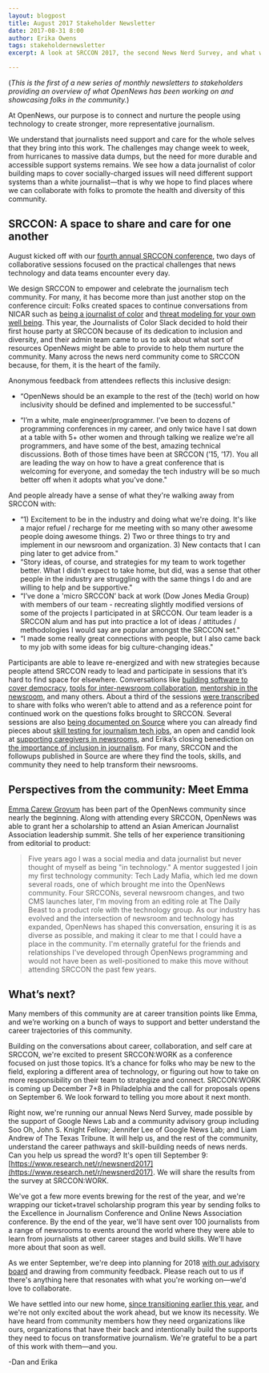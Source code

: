 ```yaml
---
layout: blogpost
title: August 2017 Stakeholder Newsletter
date: 2017-08-31 8:00
author: Erika Owens
tags: stakeholdernewsletter
excerpt: A look at SRCCON 2017, the second News Nerd Survey, and what we’ve got coming up for the rest of 2017.

---
```


(*This is the first of a new series of monthly newsletters to stakeholders providing an overview of what OpenNews has been working on and showcasing folks in the community.*)

At OpenNews, our purpose is to connect and nurture the people using technology to create stronger, more representative journalism.

We understand that journalists need support and care for the whole selves that they bring into this work. The challenges may change week to week, from hurricanes to massive data dumps, but the need for more durable and accessible support systems remains. We see how a data journalist of color building maps to cover socially-charged issues will need different support systems than a white journalist—that is why we hope to find places where we can collaborate with folks to promote the health and diversity of this community.

## SRCCON: A space to share and care for one another
August kicked off with our [fourth annual SRCCON conference](http://2017.srccon.org), two days of collaborative sessions focused on the practical challenges that news technology and data teams encounter every day. 

We design SRCCON to empower and celebrate the journalism tech community. For many, it has become more than just another stop on the conference circuit: Folks created spaces to continue conversations from NICAR such as [being a journalist of color](https://2017.srccon.org/schedule/#_session-people-of-color-newsrooms) and [threat modeling for your own well being](https://2017.srccon.org/schedule/#_session-threat-modeling-well-being). This year, the Journalists of Color Slack decided to hold their first house party at SRCCON because of its dedication to inclusion and diversity, and their admin team came to us to ask about what sort of resources OpenNews might be able to provide to help them nurture the community. Many across the news nerd community come to SRCCON because, for them, it is the heart of the family.

Anonymous feedback from attendees reflects this inclusive design:

- “OpenNews should be an example to the rest of the (tech) world on how inclusivity should be defined and implemented to be successful."

- “I’m a white, male engineer/programmer. I've been to dozens of programming conferences in my career, and only twice have I sat down at a table with 5+ other women and through talking we realize we're all programmers, and have some of the best, amazing technical discussions. Both of those times have been at SRCCON (’15, ’17). You all are leading the way on how to have a great conference that is welcoming for everyone, and someday the tech industry will be so much better off when it adopts what you've done."

And people already have a sense of what they're walking away from SRCCON with:

- “1) Excitement to be in the industry and doing what we're doing. It's like a major refuel / recharge for me meeting with so many other awesome people doing awesome things. 2) Two or three things to try and implement in our newsroom and organization. 3) New contacts that I can ping later to get advice from."
- “Story ideas, of course, and strategies for my team to work together better. What I didn't expect to take home, but did, was a sense that other people in the industry are struggling with the same things I do and are willing to help and be supportive."
- “I’ve done a 'micro SRCCON’ back at work (Dow Jones Media Group) with members of our team - recreating slightly modified versions of some of the projects I participated in at SRCCON. Our team leader is a SRCCON alum and has put into practice a lot of ideas / attitudes / methodologies I would say are popular amongst the SRCCON set."
- “I made some really great connections with people, but I also came back to my job with some ideas for big culture-changing ideas."

Participants are able to leave re-energized and with new strategies because people attend SRCCON ready to lead and participate in sessions that it’s hard to find space for elsewhere. Conversations like [building software to cover democracy](https://2017.srccon.org/schedule/#_session-practical-software-democracy), [tools for inter-newsroom collaboration](https://2017.srccon.org/schedule/#_session-newsroom-collaboration), [mentorship in the newsroom](https://2017.srccon.org/schedule/#_session-mentorship-at-scale), and many others. About a third of the sessions [were transcribed](https://srccon.org/transcription/) to share with folks who weren’t able to attend and as a reference point for continued work on the questions folks brought to SRCCON. Several sessions are also [being documented on Source](https://source.opennews.org/articles/tags/srccon-2017/) where you can already find pieces about [skill testing for journalism tech jobs](https://source.opennews.org/articles/journalism-needs-better-skills-testing/), an open and candid look at [supporting caregivers in newsrooms](https://source.opennews.org/articles/caregiving-and-journalism/), and Erika’s closing benediction on [the importance of inclusion in journalism](https://source.opennews.org/articles/acknowledging-our-full-selves/). For many, SRCCON and the followups published in Source are where they find the tools, skills, and community they need to help transform their newsrooms.

## Perspectives from the community: Meet Emma

[Emma Carew Grovum](https://twitter.com/emmacarew) has been part of the OpenNews community since nearly the beginning. Along with attending every SRCCON, OpenNews was able to grant her a scholarship to attend an Asian American Journalist Association leadership summit. She tells of her experience transitioning from editorial to product:

> Five years ago I was a social media and data journalist but never thought of myself as being "in technology." A mentor suggested I join my first technology community: Tech Lady Mafia, which led me down several roads, one of which brought me into the OpenNews community. Four SRCCONs, several newsroom changes, and two CMS launches later, I'm moving from an editing role at The Daily Beast to a product role with the technology group. As our industry has evolved and the intersection of newsroom and technology has expanded, OpenNews has shaped this conversation, ensuring it is as diverse as possible, and making it clear to me that I could have a place in the community. I'm eternally grateful for the friends and relationships I've developed through OpenNews programming and would not have been as well-positioned to make this move without attending SRCCON the past few years.

## What’s next?

Many members of this community are at career transition points like Emma, and we’re working on a bunch of ways to support and better understand the career trajectories of this community.

Building on the conversations about career, collaboration, and self care at SRCCON, we're excited to present SRCCON:WORK as a conference focused on just those topics. It’s a chance for folks who may be new to the field, exploring a different area of technology, or figuring out how to take on more responsibility on their team to strategize and connect. SRCCON:WORK is coming up December 7+8 in Philadelphia and the call for proposals opens on September 6. We look forward to telling you more about it next month.

Right now, we're running our annual News Nerd Survey, made possible by the support of Google News Lab and a community advisory group including Soo Oh, John S. Knight Fellow; Jennifer Lee of Google News Lab; and Liam Andrew of The Texas Tribune. It will help us, and the rest of the community, understand the career pathways and skill-building needs of news nerds. Can you help us spread the word? It's open till September 9: [https://www.research.net/r/newsnerd2017](https://www.research.net/r/newsnerd2017). We will share the results from the survey at SRCCON:WORK.

We've got a few more events brewing for the rest of the year, and we're wrapping our ticket+travel scholarship program this year by sending folks to the Excellence in Journalism Conference and Online News Association conference. By the end of the year, we'll have sent over 100 journalists from a range of newsrooms to events around the world where they were able to learn from journalists at other career stages and build skills. We'll have more about that soon as well.

As we enter September, we're deep into planning for 2018 [with our advisory board](https://opennews.org/who/) and drawing from community feedback. Please reach out to us if there's anything here that resonates with what you're working on—we'd love to collaborate. 

We have settled into our new home, [since transitioning earlier this year](https://opennews.org/blog/new-opennews/), and we're not only excited about the work ahead, but we know its necessity. We have heard from community members how they need organizations like ours, organizations that have their back and intentionally build the supports they need to focus on transformative journalism. We're grateful to be a part of this work with them—and you. 

-Dan and Erika
